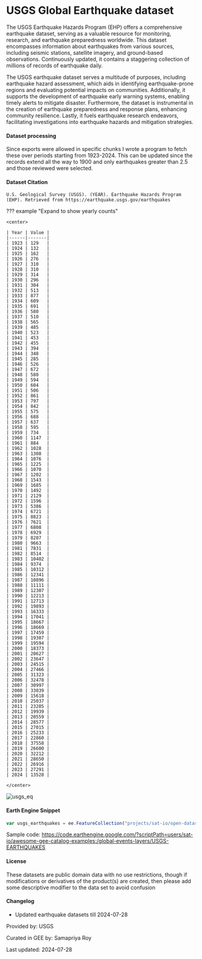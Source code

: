 # USGS Global Earthquake dataset
The USGS Earthquake Hazards Program (EHP) offers a comprehensive earthquake dataset, serving as a valuable resource for monitoring, research, and earthquake preparedness worldwide. This dataset encompasses information about earthquakes from various sources, including seismic stations, satellite imagery, and ground-based observations. Continuously updated, it contains a staggering collection of millions of records of earthquake daily.

The USGS earthquake dataset serves a multitude of purposes, including earthquake hazard assessment, which aids in identifying earthquake-prone regions and evaluating potential impacts on communities. Additionally, it supports the development of earthquake early warning systems, enabling timely alerts to mitigate disaster. Furthermore, the dataset is instrumental in the creation of earthquake preparedness and response plans, enhancing community resilience. Lastly, it fuels earthquake research endeavors, facilitating investigations into earthquake hazards and mitigation strategies.

#### Dataset processing

Since exports were allowed in specific chunks I wrote a program to fetch these over periods starting from 1923-2024. This can be updated since the records extend all the way to 1900 and only earthquakes greater than 2.5 and those reviewed were selected.

#### Dataset Citation

```
U.S. Geological Survey (USGS). (YEAR). Earthquake Hazards Program (EHP). Retrieved from https://earthquake.usgs.gov/earthquakes
```

??? example "Expand to show yearly counts"

    <center>

    | Year | Value |
    |------|-------|
    | 1923 | 129   |
    | 1924 | 132   |
    | 1925 | 162   |
    | 1926 | 276   |
    | 1927 | 310   |
    | 1928 | 310   |
    | 1929 | 314   |
    | 1930 | 296   |
    | 1931 | 304   |
    | 1932 | 513   |
    | 1933 | 877   |
    | 1934 | 609   |
    | 1935 | 691   |
    | 1936 | 580   |
    | 1937 | 510   |
    | 1938 | 565   |
    | 1939 | 485   |
    | 1940 | 523   |
    | 1941 | 453   |
    | 1942 | 455   |
    | 1943 | 394   |
    | 1944 | 348   |
    | 1945 | 285   |
    | 1946 | 526   |
    | 1947 | 672   |
    | 1948 | 580   |
    | 1949 | 594   |
    | 1950 | 604   |
    | 1951 | 506   |
    | 1952 | 861   |
    | 1953 | 797   |
    | 1954 | 842   |
    | 1955 | 575   |
    | 1956 | 688   |
    | 1957 | 637   |
    | 1958 | 595   |
    | 1959 | 734   |
    | 1960 | 1147  |
    | 1961 | 884   |
    | 1962 | 1028  |
    | 1963 | 1308  |
    | 1964 | 1076  |
    | 1965 | 1225  |
    | 1966 | 1070  |
    | 1967 | 1202  |
    | 1968 | 1543  |
    | 1969 | 1685  |
    | 1970 | 1492  |
    | 1971 | 2129  |
    | 1972 | 1596  |
    | 1973 | 5386  |
    | 1974 | 6721  |
    | 1975 | 8823  |
    | 1976 | 7621  |
    | 1977 | 6808  |
    | 1978 | 6929  |
    | 1979 | 8207  |
    | 1980 | 9663  |
    | 1981 | 7831  |
    | 1982 | 8514  |
    | 1983 | 10402 |
    | 1984 | 9374  |
    | 1985 | 10312 |
    | 1986 | 12341 |
    | 1987 | 10896 |
    | 1988 | 11111 |
    | 1989 | 12307 |
    | 1990 | 12213 |
    | 1991 | 12713 |
    | 1992 | 19893 |
    | 1993 | 16333 |
    | 1994 | 17041 |
    | 1995 | 18667 |
    | 1996 | 18669 |
    | 1997 | 17459 |
    | 1998 | 19307 |
    | 1999 | 19594 |
    | 2000 | 18373 |
    | 2001 | 20627 |
    | 2002 | 23647 |
    | 2003 | 24515 |
    | 2004 | 27466 |
    | 2005 | 31323 |
    | 2006 | 32478 |
    | 2007 | 30997 |
    | 2008 | 33039 |
    | 2009 | 15618 |
    | 2010 | 25037 |
    | 2011 | 23285 |
    | 2012 | 19939 |
    | 2013 | 20559 |
    | 2014 | 28577 |
    | 2015 | 27015 |
    | 2016 | 25233 |
    | 2017 | 22860 |
    | 2018 | 37558 |
    | 2019 | 26600 |
    | 2020 | 32212 |
    | 2021 | 28650 |
    | 2022 | 26916 |
    | 2023 | 27291 |
    | 2024 | 13528 |

    </center>


![usgs_eq](https://github.com/samapriya/awesome-gee-community-datasets/assets/6677629/d5c9496c-1797-4466-bfd1-62edcef5053a)

#### Earth Engine Snippet

```js
var usgs_earthquakes = ee.FeatureCollection("projects/sat-io/open-datasets/USGS/usgs_earthquakes");
```

Sample code: https://code.earthengine.google.com/?scriptPath=users/sat-io/awesome-gee-catalog-examples:/global-events-layers/USGS-EARTHQUAKES

#### License

These datasets are public domain data with no use restrictions, though if modifications or derivatives of the product(s) are created, then please add some descriptive modifier to the data set to avoid confusion

#### Changelog
- Updated earthquake datasets till 2024-07-28

Provided by: USGS

Curated in GEE by: Samapriya Roy

Last updated: 2024-07-28

